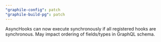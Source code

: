 ```yaml
---
"graphile-config": patch
"graphile-build-pg": patch
---
```


AsyncHooks can now execute synchronously if all registered hooks are
synchronous. May impact ordering of fields/types in GraphQL schema.
